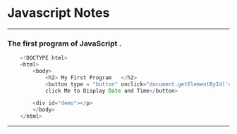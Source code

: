 # Javascript Notes 
-----

### The first program of JavaScript .
```js
    <!DOCTYPE html>
    <html>
        <body>
            <h2> My First Program   </h2>
            <button type = "button" onclick="document.getElementById('demo').innerHTML = Date()">
            click Me to Display Date and Time</button>

        <div id="demo"></p>
        </body>
    </html>
```
---- 

